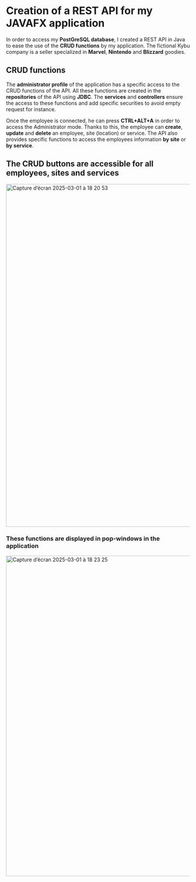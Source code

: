 # Creation of a REST API for my JAVAFX application

In order to access my **PostGreSQL database**, I created a REST API in Java to ease the use of the **CRUD functions** by my application. The fictional Kybu company is a seller specialized
in **Marvel**, **Nintendo** and **Blizzard** goodies.

## CRUD functions

The **administrator profile** of the application has a specific access to the CRUD functions of the API. All these functions are created in the **repositories** of the API using **JDBC**.
The **services** and **controllers** ensure the access to these functions and add specific securities to avoid empty request for instance.

Once the employee is connected, he can press **CTRL+ALT+A** in order to access the Administrator mode.
Thanks to this, the employee can **create**, **update** and **delete** an employee, site (location) or service.
The API also provides specific functions to access the employees information **by site** or **by service**.

## The CRUD buttons are accessible for all employees, sites and services

<img width="937" alt="Capture d’écran 2025-03-01 à 18 20 53" src="https://github.com/user-attachments/assets/45527009-5816-4717-b41b-8c05b148cf70" />


### These functions are displayed in pop-windows in the application

<img width="876" alt="Capture d’écran 2025-03-01 à 18 23 25" src="https://github.com/user-attachments/assets/529f5551-21ad-447f-88d4-402a950258cc" />
